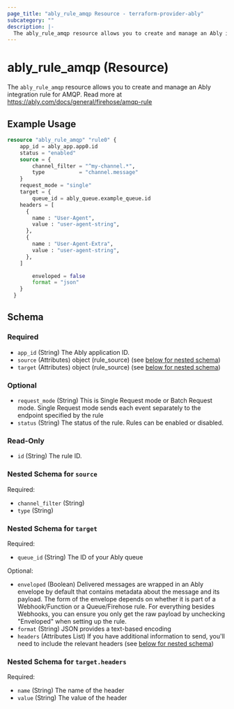 ```yaml
---
page_title: "ably_rule_amqp Resource - terraform-provider-ably"
subcategory: ""
description: |-
  The ably_rule_amqp resource allows you to create and manage an Ably integration rule for AMQP. Read more at https://ably.com/docs/general/firehose/amqp-rule
---
```


# ably_rule_amqp (Resource)

The `ably_rule_amqp` resource allows you to create and manage an Ably integration rule for AMQP. Read more at https://ably.com/docs/general/firehose/amqp-rule


## Example Usage

```terraform
resource "ably_rule_amqp" "rule0" {
	app_id = ably_app.app0.id
	status = "enabled"
	source = {
		channel_filter = "^my-channel.*",
		type           = "channel.message"
	}
	request_mode = "single"
	target = {
		queue_id = ably_queue.example_queue.id
    headers = [
      {
        name : "User-Agent",
        value : "user-agent-string",
      },
      {
        name : "User-Agent-Extra",
        value : "user-agent-string",
      },
    ]

		enveloped = false
		format = "json"
	}
  }
```

<!-- schema generated by tfplugindocs -->
## Schema

### Required

- `app_id` (String) The Ably application ID.
- `source` (Attributes) object (rule_source) (see [below for nested schema](#nestedatt--source))
- `target` (Attributes) object (rule_source) (see [below for nested schema](#nestedatt--target))

### Optional

- `request_mode` (String) This is Single Request mode or Batch Request mode. Single Request mode sends each event separately to the endpoint specified by the rule
- `status` (String) The status of the rule. Rules can be enabled or disabled.

### Read-Only

- `id` (String) The rule ID.

<a id="nestedatt--source"></a>
### Nested Schema for `source`

Required:

- `channel_filter` (String)
- `type` (String)


<a id="nestedatt--target"></a>
### Nested Schema for `target`

Required:

- `queue_id` (String) The ID of your Ably queue

Optional:

- `enveloped` (Boolean) Delivered messages are wrapped in an Ably envelope by default that contains metadata about the message and its payload. The form of the envelope depends on whether it is part of a Webhook/Function or a Queue/Firehose rule. For everything besides Webhooks, you can ensure you only get the raw payload by unchecking "Enveloped" when setting up the rule.
- `format` (String) JSON provides a text-based encoding
- `headers` (Attributes List) If you have additional information to send, you'll need to include the relevant headers (see [below for nested schema](#nestedatt--target--headers))

<a id="nestedatt--target--headers"></a>
### Nested Schema for `target.headers`

Required:

- `name` (String) The name of the header
- `value` (String) The value of the header